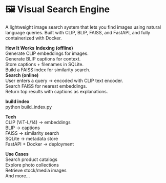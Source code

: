 # 🖼️ Visual Search Engine  
A lightweight image search system that lets you find images using natural language queries. Built with CLIP, BLIP, FAISS, and FastAPI, and fully containerized with Docker.  
  

**How It Works**
**Indexing (offline)**  
Generate CLIP embeddings for images.  
Generate BLIP captions for context.  
Store captions + filenames in SQLite.  
Build a FAISS index for similarity search.  
**Search (online)**  
User enters a query → encoded with CLIP text encoder.  
Search FAISS for nearest embeddings.  
Return top results with captions as explanations.  
  
**build index**  
python build_index.py  

**Tech**  
CLIP (ViT-L/14) → embeddings  
BLIP → captions  
FAISS → similarity search  
SQLite → metadata store  
FastAPI + Docker → deployment  

**Use Cases**  
Search product catalogs  
Explore photo collections  
Retrieve stock/media images  
And more...
